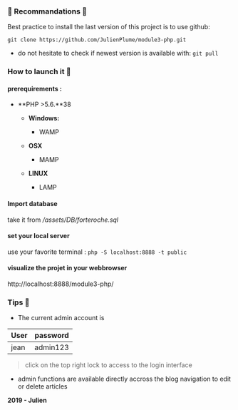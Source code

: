 ### 💎 Recommandations 💎

Best practice to install the last version of this project is to use github:

`git clone https://github.com/JulienPlume/module3-php.git`

- do not hesitate to check if newest version is available with:
`git pull`




### How to launch it 🚀

#### prerequirements :
- **PHP >5.6.**38
	- **Windows:** 
		- WAMP

	- **OSX**
		- MAMP
	- **LINUX**
		- LAMP


#### Import database
 take it from */assets/DB/forteroche.sql*


#### set your local server
use your favorite terminal :
`php -S localhost:8888 -t public`


#### visualize the projet in your webbrowser 

http://localhost:8888/module3-php/



### Tips 🤙

- The current admin account is


| User  | password |
| ------------- | ------------- |
| jean  | admin123  |
> click on the top right lock to access to the login interface



- admin functions are available directly accross the blog navigation to edit or delete articles





**2019 - Julien**